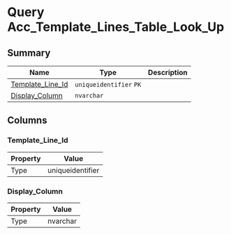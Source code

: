 # Query Acc_Template_Lines_Table_Look_Up


## Summary

| Name | Type | Description |
| - | - | --- |
|[Template_Line_Id](#template_line_id)|`uniqueidentifier` `PK`||
|[Display_Column](#display_column)|`nvarchar` ||

## Columns

### Template_Line_Id

| Property | Value |
| - | - |
|Type|uniqueidentifier|

### Display_Column

| Property | Value |
| - | - |
|Type|nvarchar|


